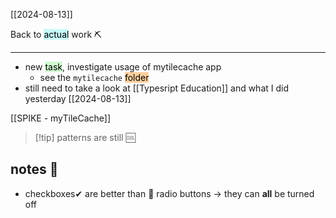 [[2024-08-13]]

Back to <mark style="background: #ABF7F7A6;">actual</mark> work ⛏

---

- new <mark style="background: #BBFABBA6;">task</mark>, investigate usage of mytilecache app
	- see the `mytilecache` <mark style="background: #FFB86CA6;">folder</mark>
- still need to take a look at [[Typesript Education]] and what I did yesterday [[2024-08-13]]

[[SPIKE - myTileCache]]

> [!tip] patterns are still 🆒

## notes 📔

- checkboxes✔ are better than 🔘 radio buttons -> they can **all** be turned off
